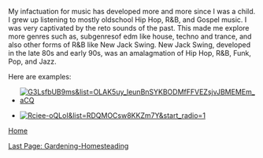 My infactuation for music has developed more and more since I was a child. I grew up listening to mostly  oldschool Hip Hop, R&B, and Gospel music. I was very captivated by the reto sounds of the past. This made me explore more genres such as, subgenresof edm like house, techno and trance, and also other forms of R&B like New Jack Swing. New Jack Swing, developed in the late 80s and early 90s, was an amalagmation of Hip Hop, R&B, Funk, Pop, and Jazz.

Here are examples:

* [![G3LsfbUB9ms&list=OLAK5uy_leunBnSYKBODMfFFVEZsjvJBMEMEm_aCQ](https://img.youtube.com/vi/G3LsfbUB9ms&list=OLAK5uy_leunBnSYKBODMfFFVEZsjvJBMEMEm_aCQ/0.jpg)](https://www.youtube.com/watch?v=G3LsfbUB9ms&list=OLAK5uy_leunBnSYKBODMfFFVEZsjvJBMEMEm_aCQ)
  
* [![Rciee-oQLoI&list=RDQMOCsw8KKZm7Y&start_radio=1](https://img.youtube.com/vi/Rciee-oQLoI&list=RDQMOCsw8KKZm7Y&start_radio=1/0.jpg)](https://www.youtube.com/watch?v=Rciee-oQLoI&list=RDQMOCsw8KKZm7Y&start_radio=1)

[Home](README.md)

[Last Page: Gardening-Homesteading](Gardening-Homesteading.md)
